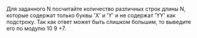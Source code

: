 Для заданного N посчитайте количество различных строк длины N, которые содержат только буквы 'X' и 'Y' и не содержат 'YY' как подстроку.
Так как ответ может быть слишком большим, то выведите его по модулю
10 9
+7.